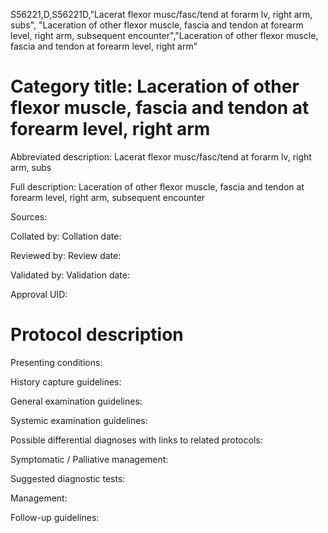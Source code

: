 S56221,D,S56221D,"Lacerat flexor musc/fasc/tend at forarm lv, right arm, subs", "Laceration of other flexor muscle, fascia and tendon at forearm level, right arm, subsequent encounter","Laceration of other flexor muscle, fascia and tendon at forearm level, right arm"
# Category title: Laceration of other flexor muscle, fascia and tendon at forearm level, right arm

Abbreviated description: Lacerat flexor musc/fasc/tend at forarm lv, right arm, subs

Full description: Laceration of other flexor muscle, fascia and tendon at forearm level, right arm, subsequent encounter

Sources:

Collated by:
Collation date:

Reviewed by:
Review date:

Validated by:
Validation date:

Approval UID:

# Protocol description

Presenting conditions:

History capture guidelines:

General examination guidelines:

Systemic examination guidelines:

Possible differential diagnoses with links to related protocols:

Symptomatic / Palliative management:

Suggested diagnostic tests:

Management:

Follow-up guidelines:
